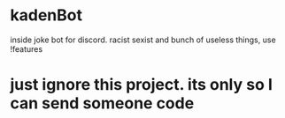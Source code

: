 # kadenBot
inside joke bot for discord. racist sexist and bunch of useless things, use !features

# just ignore this project. its only so I can send someone code
